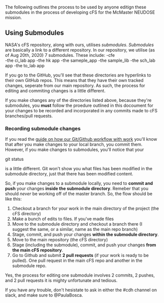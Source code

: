 The following outlines the process to be used by anyone editign these submodules in the process of developing cFS for the McMaster NEUDOSE mission.

## Using Submodules
NASA's cFS repository, along with ours, utilises _submodules_.
_Submodules_ are basically a link to a different repository.
In our repository, we utilise (as of Aug 20th, 2020) 7 submodules.
These include:
-cfe  
-the ci_lab app
-the hk app
-the sameple_app
-the sample_lib
-the sch_lab app
-the to_lab app

If you go to the GitHub, you'll see that these directories are hyperlinks to their own GitHub repos.
This means that they have their own tracked changes, seperate from our main repository.
As such, the process for editing and commiting changes is a little different.

If you make changes any of the directories listed above, because they're submodules, you **must** follow the proedure outlined in this docoument for your changes to be recorded and incorporated in any commits made to cFS branches/pull requests.

### Recording submodule changes
If you read the [guide on how our Git/Github workflow with work](./UsingGit.md) you'll know that after you make changes to your local branch, you commit them.
However, if you make changes to submodules, you'll notice that your

  git status

is a little different.
Git won't show you what files has been modified in the submodule directory, just that there has been modified content.

So, if you make changes to a submodule locally, you need to **commit and push** your changes **inside the submodule directory**.
Remeber that you should _never_ be working off of the master branch.
So, the flow should be like this:

1. Checkout a branch for your work in the main directory of the project (the cFS directory)
2. Make a bunch of edits to files. If you've made files
3. Move to the submodule directory and checkout a branch there (I suggest the same, or a similar, name as the main repo branch)
4. Stage, commit, and push your changes **within the submodule directory**.
5. Move to the main repository (the cFS directory)
6. Stage (including the submodule), commit, and push your changes **from the main cFS repository**.
7. Go to Github and submit **2 pull requests** (if your work is ready to be pulled). One pull request in the main cFS repo and another in the submodule repo.

Yes, the process for editing one submodule involves 2 commits, 2 pushes, and 2 pull requests it is mighty unfortunate and tedious.

If you have any trouble, don't hesistate to ask in either the #cdh channel on slack, and make sure to @PaulaBosca.
